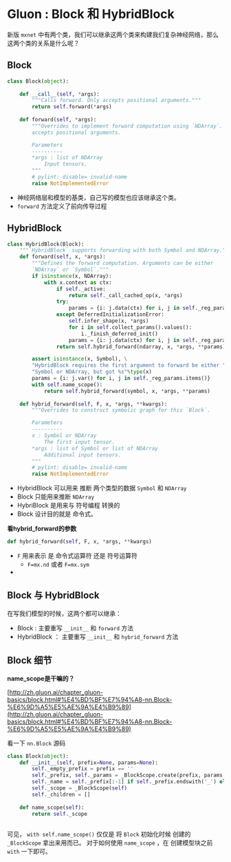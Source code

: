 # Gluon : Block 和 HybridBlock

新版 `mxnet` 中有两个类，我们可以继承这两个类来构建我们复杂神经网络，那么这两个类的关系是什么呢？



## Block

```python
class Block(object):
    
    def __call__(self, *args):
        """Calls forward. Only accepts positional arguments."""
        return self.forward(*args)
    
    def forward(self, *args):
        """Overrides to implement forward computation using `NDArray`. Only
        accepts positional arguments.

        Parameters
        ----------
        *args : list of NDArray
            Input tensors.
        """
        # pylint: disable= invalid-name
        raise NotImplementedError
```

* 神经网络层和模型的基类，自己写的模型也应该继承这个类。
* `forward` 方法定义了前向传导过程



## HybridBlock

```python
class HybridBlock(Block):
    """`HybridBlock` supports forwarding with both Symbol and NDArray."""
    def forward(self, x, *args):
        """Defines the forward computation. Arguments can be either
        `NDArray` or `Symbol`."""
        if isinstance(x, NDArray):
            with x.context as ctx:
                if self._active:
                    return self._call_cached_op(x, *args)
                try:
                    params = {i: j.data(ctx) for i, j in self._reg_params.items()}
                except DeferredInitializationError:
                    self.infer_shape(x, *args)
                    for i in self.collect_params().values():
                        i._finish_deferred_init()
                    params = {i: j.data(ctx) for i, j in self._reg_params.items()}
                return self.hybrid_forward(ndarray, x, *args, **params)

        assert isinstance(x, Symbol), \
        "HybridBlock requires the first argument to forward be either " \
        "Symbol or NDArray, but got %s"%type(x)
        params = {i: j.var() for i, j in self._reg_params.items()}
        with self.name_scope():
            return self.hybrid_forward(symbol, x, *args, **params)
  
    def hybrid_forward(self, F, x, *args, **kwargs):
        """Overrides to construct symbolic graph for this `Block`.

        Parameters
        ----------
        x : Symbol or NDArray
            The first input tensor.
        *args : list of Symbol or list of NDArray
            Additional input tensors.
        """
        # pylint: disable= invalid-name
        raise NotImplementedError
```

* HybridBlock 可以用来 推断 两个类型的数据 `Symbol` 和 `NDArray`
* Block 只能用来推断 `NDArray`
* HybriBlock 是用来与 符号编程 转换的
* Block 设计目的就是 命令式。


**看hybrid_forward的参数**

```python
def hybrid_forward(self, F, x, *args, **kwargs)
```

* `F` 用来表示 是 命令式运算符 还是 符号运算符
  * `F=mx.nd` 或者 `F=mx.sym`
* ​




## Block 与 HybridBlock

在写我们模型的时候，这两个都可以继承：

* Block : 主要重写 `__init__` 和 `forward` 方法
* HybridBlock ： 主要重写 `__init__` 和 `hybrid_forward` 方法




## Block 细节

**name_scope是干嘛的？**

[http://zh.gluon.ai/chapter_gluon-basics/block.html#%E4%BD%BF%E7%94%A8-nn.Block-%E6%9D%A5%E5%AE%9A%E4%B9%89](http://zh.gluon.ai/chapter_gluon-basics/block.html#%E4%BD%BF%E7%94%A8-nn.Block-%E6%9D%A5%E5%AE%9A%E4%B9%89)

看一下 `nn.Block` 源码

```python
class Block(object):
    def __init__(self, prefix=None, params=None):
        self._empty_prefix = prefix == ''
        self._prefix, self._params = _BlockScope.create(prefix, params, self._alias())
        self._name = self._prefix[:-1] if self._prefix.endswith('_') else self._prefix
        self._scope = _BlockScope(self)
        self._children = []
    
    def name_scope(self):
        return self._scope
    
```

可见， `with self.name_scope()` 仅仅是 将 `Block` 初始化时候 创建的 `_BlockScope` 拿出来用而已。 对于如何使用 `name_scope` ，在 创建模型块之前 `with` 一下即可。



